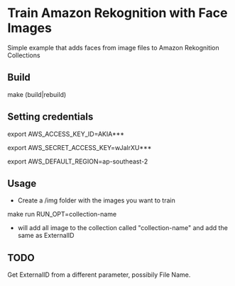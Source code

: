# Train Amazon Rekognition with Face Images
Simple example that adds faces from image files to Amazon Rekognition Collections

## Build
make (build|rebuild)

## Setting credentials
export AWS_ACCESS_KEY_ID=AKIA***

export AWS_SECRET_ACCESS_KEY=wJalrXU***

export AWS_DEFAULT_REGION=ap-southeast-2

## Usage
* Create a /img folder with the images you want to train

make run RUN_OPT=collection-name

* will add all image to the collection called "collection-name" and add the same as ExternalID

## TODO
Get ExternalID from a different parameter, possibily File Name.
